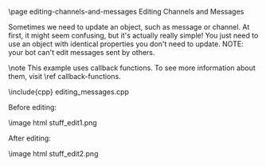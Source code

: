 \page editing-channels-and-messages Editing Channels and Messages

Sometimes we need to update an object, such as message or channel. At first, it might seem confusing, but it's actually really simple! You just need to use an object with identical properties you don't need to update. NOTE: your bot can't edit messages sent by others.

\note This example uses callback functions. To see more information about them, visit \ref callback-functions.

\include{cpp} editing_messages.cpp

Before editing:

\image html stuff_edit1.png

After editing:

\image html stuff_edit2.png